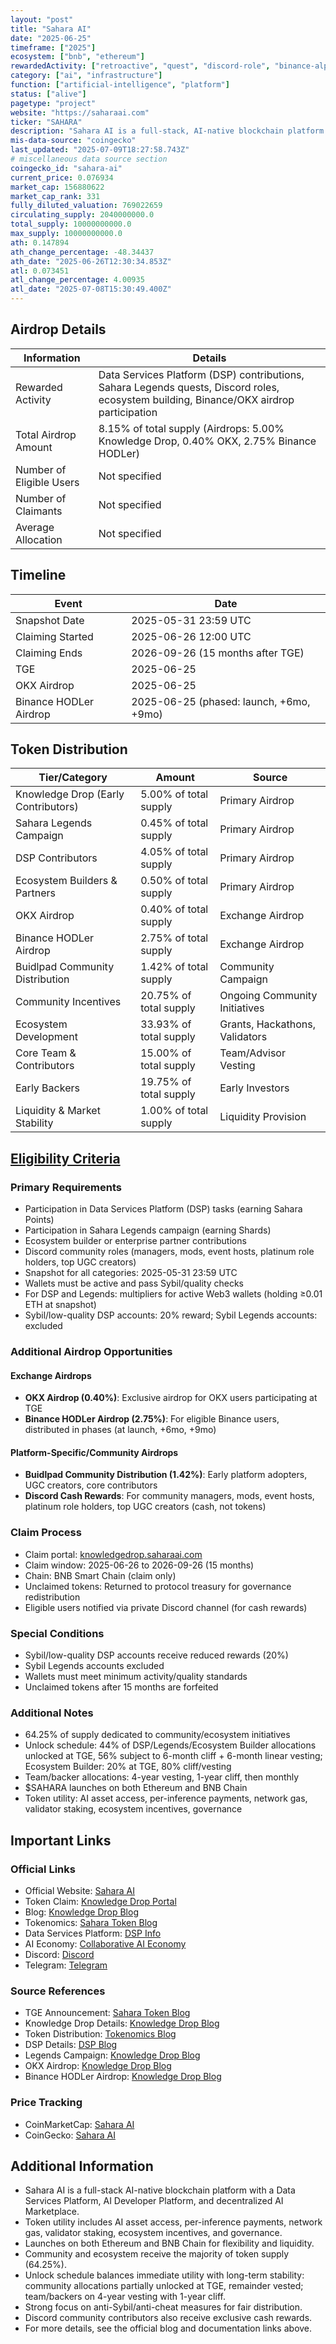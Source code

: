 ```yaml
---
layout: "post"
title: "Sahara AI"
date: "2025-06-25"
timeframe: ["2025"]
ecosystem: ["bnb", "ethereum"]
rewardedActivity: ["retroactive", "quest", "discord-role", "binance-alpha", "okx-alpha"]
category: ["ai", "infrastructure"]
function: ["artificial-intelligence", "platform"]
status: ["alive"]
pagetype: "project"
website: "https://saharaai.com"
ticker: "SAHARA"
description: "Sahara AI is a full-stack, AI-native blockchain platform enabling anyone to create, contribute to, and monetize AI development, with a focus on accessibility, equity, and open collaboration."
mis-data-source: "coingecko"
last_updated: "2025-07-09T18:27:58.743Z"
# miscellaneous data source section
coingecko_id: "sahara-ai"
current_price: 0.076934
market_cap: 156880622
market_cap_rank: 331
fully_diluted_valuation: 769022659
circulating_supply: 2040000000.0
total_supply: 10000000000.0
max_supply: 10000000000.0
ath: 0.147894
ath_change_percentage: -48.34437
ath_date: "2025-06-26T12:30:34.853Z"
atl: 0.073451
atl_change_percentage: 4.00935
atl_date: "2025-07-08T15:30:49.400Z"
---
```


## Airdrop Details

| Information              | Details                                                                 |
| ------------------------ | ----------------------------------------------------------------------- |
| Rewarded Activity        | Data Services Platform (DSP) contributions, Sahara Legends quests, Discord roles, ecosystem building, Binance/OKX airdrop participation |
| Total Airdrop Amount     | 8.15% of total supply (Airdrops: 5.00% Knowledge Drop, 0.40% OKX, 2.75% Binance HODLer) |
| Number of Eligible Users | Not specified                                                           |
| Number of Claimants      | Not specified                                                           |
| Average Allocation       | Not specified                                                           |

## Timeline

| Event               | Date                        |
| ------------------- | --------------------------- |
| Snapshot Date       | 2025-05-31 23:59 UTC        |
| Claiming Started    | 2025-06-26 12:00 UTC        |
| Claiming Ends       | 2026-09-26 (15 months after TGE) |
| TGE                 | 2025-06-25                  |
| OKX Airdrop         | 2025-06-25                  |
| Binance HODLer Airdrop | 2025-06-25 (phased: launch, +6mo, +9mo) |

## Token Distribution

| Tier/Category                    | Amount                | Source                        |
| -------------------------------- | --------------------- | ----------------------------- |
| Knowledge Drop (Early Contributors) | 5.00% of total supply | Primary Airdrop               |
| Sahara Legends Campaign          | 0.45% of total supply | Primary Airdrop               |
| DSP Contributors                 | 4.05% of total supply | Primary Airdrop               |
| Ecosystem Builders & Partners    | 0.50% of total supply | Primary Airdrop               |
| OKX Airdrop                      | 0.40% of total supply | Exchange Airdrop              |
| Binance HODLer Airdrop           | 2.75% of total supply | Exchange Airdrop              |
| Buidlpad Community Distribution  | 1.42% of total supply | Community Campaign            |
| Community Incentives             | 20.75% of total supply| Ongoing Community Initiatives |
| Ecosystem Development            | 33.93% of total supply| Grants, Hackathons, Validators|
| Core Team & Contributors         | 15.00% of total supply| Team/Advisor Vesting          |
| Early Backers                    | 19.75% of total supply| Early Investors               |
| Liquidity & Market Stability     | 1.00% of total supply | Liquidity Provision           |

## [Eligibility Criteria](https://saharaai.com/blog/knowledge-drop)

### Primary Requirements

- Participation in Data Services Platform (DSP) tasks (earning Sahara Points)
- Participation in Sahara Legends campaign (earning Shards)
- Ecosystem builder or enterprise partner contributions
- Discord community roles (managers, mods, event hosts, platinum role holders, top UGC creators)
- Snapshot for all categories: 2025-05-31 23:59 UTC
- Wallets must be active and pass Sybil/quality checks
- For DSP and Legends: multipliers for active Web3 wallets (holding ≥0.01 ETH at snapshot)
- Sybil/low-quality DSP accounts: 20% reward; Sybil Legends accounts: excluded

### Additional Airdrop Opportunities

#### Exchange Airdrops
- **OKX Airdrop (0.40%)**: Exclusive airdrop for OKX users participating at TGE
- **Binance HODLer Airdrop (2.75%)**: For eligible Binance users, distributed in phases (at launch, +6mo, +9mo)

#### Platform-Specific/Community Airdrops
- **Buidlpad Community Distribution (1.42%)**: Early platform adopters, UGC creators, core contributors
- **Discord Cash Rewards**: For community managers, mods, event hosts, platinum role holders, top UGC creators (cash, not tokens)

### Claim Process

- Claim portal: [knowledgedrop.saharaai.com]()
- Claim window: 2025-06-26 to 2026-09-26 (15 months)
- Chain: BNB Smart Chain (claim only)
- Unclaimed tokens: Returned to protocol treasury for governance redistribution
- Eligible users notified via private Discord channel (for cash rewards)

### Special Conditions

- Sybil/low-quality DSP accounts receive reduced rewards (20%)
- Sybil Legends accounts excluded
- Wallets must meet minimum activity/quality standards
- Unclaimed tokens after 15 months are forfeited

### Additional Notes

- 64.25% of supply dedicated to community/ecosystem initiatives
- Unlock schedule: 44% of DSP/Legends/Ecosystem Builder allocations unlocked at TGE, 56% subject to 6-month cliff + 6-month linear vesting; Ecosystem Builder: 20% at TGE, 80% cliff/vesting
- Team/backer allocations: 4-year vesting, 1-year cliff, then monthly
- $SAHARA launches on both Ethereum and BNB Chain
- Token utility: AI asset access, per-inference payments, network gas, validator staking, ecosystem incentives, governance

## Important Links

### Official Links

- Official Website: [Sahara AI](https://saharaai.com)
- Token Claim: [Knowledge Drop Portal](http://knowledgedrop.saharaai.com/)
- Blog: [Knowledge Drop Blog](https://saharaai.com/blog/knowledge-drop)
- Tokenomics: [Sahara Token Blog](https://saharaai.com/blog/sahara-token)
- Data Services Platform: [DSP Info](https://saharalabs.ai/blog/ai-data-collection-and-labeling)
- AI Economy: [Collaborative AI Economy](https://saharalabs.ai/blog/collaborative-ai-economy)
- Discord: [Discord](https://discord.gg/sahara-ai)
- Telegram: [Telegram](https://t.me/saharaaiofficial)

### Source References

- TGE Announcement: [Sahara Token Blog](https://saharaai.com/blog/sahara-token)
- Knowledge Drop Details: [Knowledge Drop Blog](https://saharaai.com/blog/knowledge-drop)
- Token Distribution: [Tokenomics Blog](https://saharaai.com/blog/sahara-token)
- DSP Details: [DSP Blog](https://saharalabs.ai/blog/ai-data-collection-and-labeling)
- Legends Campaign: [Knowledge Drop Blog](https://saharaai.com/blog/knowledge-drop)
- OKX Airdrop: [Knowledge Drop Blog](https://saharaai.com/blog/knowledge-drop)
- Binance HODLer Airdrop: [Knowledge Drop Blog](https://saharaai.com/blog/knowledge-drop)

### Price Tracking

- CoinMarketCap: [Sahara AI](https://coinmarketcap.com/currencies/sahara-ai/)
- CoinGecko: [Sahara AI](https://www.coingecko.com/en/coins/sahara-ai)

## Additional Information

- Sahara AI is a full-stack AI-native blockchain platform with a Data Services Platform, AI Developer Platform, and decentralized AI Marketplace.
- Token utility includes AI asset access, per-inference payments, network gas, validator staking, ecosystem incentives, and governance.
- Launches on both Ethereum and BNB Chain for flexibility and liquidity.
- Community and ecosystem receive the majority of token supply (64.25%).
- Unlock schedule balances immediate utility with long-term stability: community allocations partially unlocked at TGE, remainder vested; team/backers on 4-year vesting with 1-year cliff.
- Strong focus on anti-Sybil/anti-cheat measures for fair distribution.
- Discord community contributors also receive exclusive cash rewards.
- For more details, see the official blog and documentation links above.